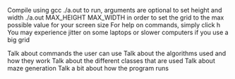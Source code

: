 Compile using gcc
./a.out to run, arguments are optional to set height and width
./a.out MAX_HEIGHT MAX_WIDTH in order to set the grid to the max possible value for your screen size
For help on commands, simply click h
You may experience jitter on some laptops or slower computers if you use a big grid

Talk about commands the user can use
Talk about the algorithms used and how they work
Talk about the different classes that are used
Talk about maze generation
Talk a bit about how the program runs